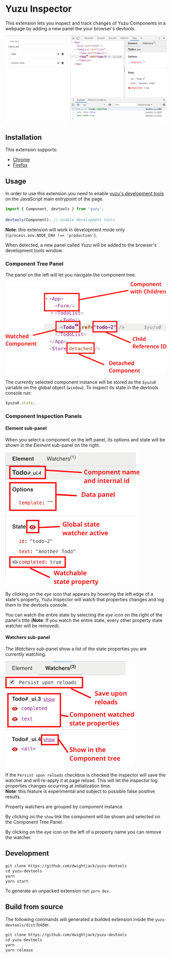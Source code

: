 # Yuzu Inspector

This extension lets you inspect and track changes of Yuzu Components in a webpage by adding a new panel the your browser's devtools.

![](images/devtools.png)

## Installation

This extension supports:

- [Chrome](https://chrome.google.com/webstore/detail/yuzu-inspector/)
- [Firefox](https://addons.mozilla.org/en-US/firefox/addon/yuzu-inspector/)

## Usage

In order to use this extension you need to enable [yuzu's development tools](https://dwightjack.github.io/yuzu/#/packages/yuzu/?id=developer-tools) on the JavaScript main entrypoint of the page.

```js
import { Component, devtools } from 'yuzu';

devtools(Component); // enable development tools
```

**Note**: this extension will work in development mode only (`(process.env.NODE_ENV !== 'production'`).

When detected, a new panel called _Yuzu_ will be added to the browser's development tools window.

### Component Tree Panel

The panel on the left will let you navigate the component tree.

![Extension left panel](images/left-panel.png)

The currently selected component instance will be stored as the `$yuzu0` variable on the global object (`window`). To inspect its state in the devtools console run:

```js
$yuzu0.state;
```

### Component Inspection Panels

#### Element sub-panel

When you select a component on the left panel, its options and state will be shown in the _Element_ sub-panel on the right.

![Extension right panel](images/right-panel.png)

By clicking on the _eye_ icon that appears by hovering the left edge of a state's property, Yuzu Inspector will watch that properties changes and log them to the devtools console.

You can watch the entire state by selecting the _eye_ icon on the right of the panel's title (**Note**: If you watch the entire state, every other property state watcher will be removed).

#### Watchers sub-panel

The _Watchers_ sub-panel show a list of the state properties you are currently watching.

![Extension right panel](images/right-panel-watchers.png)

If the `Persist upon reloads` checkbox is checked the inspector will save the watcher and will re-apply it at page reload. This will let the inspector log properties changes occurring at initialization time.  
**Note**: this feature is experimental and subject to possible false positive results.

Property watchers are grouped by component instance.

By clicking on the `show` link the component will be shown and selected on the Component Tree Panel.

By clicking on the _eye_ icon on the left of a property name you can remove the watcher.

## Development

```
git clone https://github.com/dwightjack/yuzu-devtools
cd yuzu-devtools
yarn
yarn start
```

To generate an unpacked extension run `yarn dev`.

## Build from source

The following commands will generated a builded extension inside the `yuzu-devtools/dist` folder.

```
git clone https://github.com/dwightjack/yuzu-devtools
cd yuzu-devtools
yarn
yarn release
```
